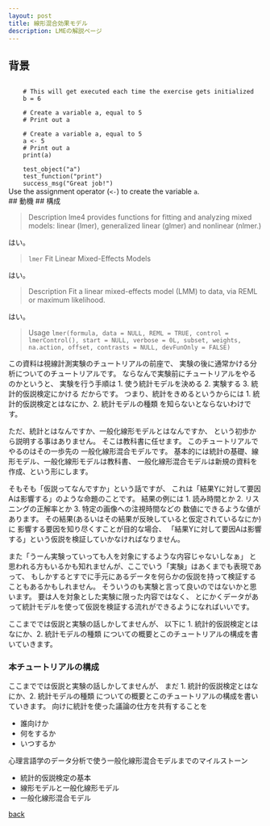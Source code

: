 ```yaml
---
layout: post
title: 線形混合効果モデル
description: LMEの解説ページ
---
```


## 背景


<div data-datacamp-exercise data-lang="r">
<code data-type="pre-exercise-code">
    # This will get executed each time the exercise gets initialized
    b = 6
</code>
<code data-type="sample-code">
    # Create a variable a, equal to 5
    # Print out a
</code>
<code data-type="solution">
    # Create a variable a, equal to 5
    a <- 5
    # Print out a
    print(a)
</code>
<code data-type="sct">
    test_object("a")
    test_function("print")
    success_msg("Great job!")
</code>
<div data-type="hint">Use the assignment operator (<code><-</code>) to create the variable <code>a</code>.</div>
</div>
## 動機
## 構成

> Description
> lme4 provides functions for fitting and analyzing mixed models: linear (lmer), generalized linear
> (glmer) and nonlinear (nlmer.)

はい。

> `lmer` Fit Linear Mixed-Effects Models

はい。

> Description
> Fit a linear mixed-effects model (LMM) to data, via REML or maximum likelihood.

はい。

> Usage
> `lmer(formula, data = NULL, REML = TRUE, control = lmerControl(),
> start = NULL, verbose = 0L, subset, weights, na.action,
> offset, contrasts = NULL, devFunOnly = FALSE)`

<!--
5w1h
-->


この資料は視線計測実験のチュートリアルの前座で、
実験の後に通常かける分析についてのチュートリアルです。
ならなんで実験前にチュートリアルをやるのかというと、
実験を行う手順は 1. 使う統計モデルを決める 2. 実験する 3. 統計的仮説検定にかける
だからです。
つまり、統計をきめるというからには 1. 統計的仮説検定とはなにか、2. 統計モデルの種類
を知らないとならないわけです。

ただ、統計とはなんですか、一般化線形モデルとはなんですか、
という初歩から説明する事はありません。
そこは教科書に任せます。
このチュートリアルでやるのはその一歩先の
一般化線形混合モデルです。
基本的には統計の基礎、線形モデル、一般化線形モデルは教科書、
一般化線形混合モデルは新規の資料を作成、という形にします。

そもそも「仮説ってなんですか」という話ですが、
これは「結果Yに対して要因Aは影響する」のような命題のことです。
結果の例には 1. 読み時間とか 2. リスニングの正解率とか 3. 特定の画像への注視時間などの
数値にできるような値があります。
その結果(あるいはその結果が反映していると仮定されているなにか)に
影響する要因を知り尽くすことが目的な場合、
「結果Yに対して要因Aは影響する」という仮説を検証していかなければなりません。

また「うーん実験っていっても人を対象にするような内容じゃないしなぁ」
と思われる方もいるかも知れませんが、ここでいう「実験」はあくまでも表現であって、
もしかするとすでに手元にあるデータを何らかの仮説を持って検証することもあるかもしれません。
そういうのも実験と言って良いのではないかと思います。
要は人を対象とした実験に限った内容ではなく、
とにかくデータがあって統計モデルを使って仮説を検証する流れができるようになればいいです。

ここまででは仮説と実験の話しかしてませんが、
以下に 1. 統計的仮説検定とはなにか、2. 統計モデルの種類
についての概要とこのチュートリアルの構成を書いていきます。


### 本チュートリアルの構成

ここまででは仮説と実験の話しかしてませんが、
まだ 1. 統計的仮説検定とはなにか、2. 統計モデルの種類
についての概要とこのチュートリアルの構成を書いていきます。
向けに統計を使った議論の仕方を共有することを

* 誰向けか
* 何をするか
* いつするか

心理言語学のデータ分析で使う一般化線形混合モデルまでのマイルストーン

* 統計的仮説検定の基本
* 線形モデルと一般化線形モデル
* 一般化線形混合モデル 

[back](./)

